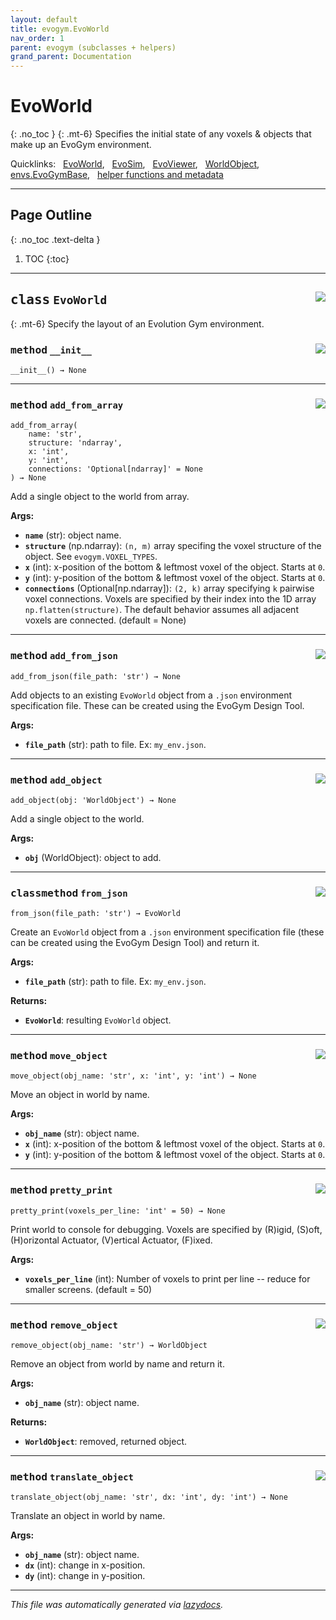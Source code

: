 ```yaml
---
layout: default
title: evogym.EvoWorld
nav_order: 1
parent: evogym (subclasses + helpers)
grand_parent: Documentation
---
```


# EvoWorld
{: .no_toc }
{: .mt-6}
Specifies the initial state of any voxels & objects that make up an EvoGym environment.

Quicklinks: &nbsp; [EvoWorld](world.markdown), &nbsp; [EvoSim](sim.markdown), &nbsp; [EvoViewer](viewer.markdown), &nbsp; [WorldObject](worldobject.markdown), &nbsp; [envs.EvoGymBase](base.markdown), &nbsp; [helper functions and metadata](evogym.markdown)

---

## Page Outline
{: .no_toc .text-delta }

1. TOC
{:toc}

---

<!-- markdownlint-disable -->

<!-- <a href="https://github.com/EvolutionGym/evogym/blob/main/evogym/world.py#L0"><img align="right" style="float:right;" src="https://img.shields.io/badge/-source-cccccc?style=flat-square"></a>

# <kbd>module</kbd> `world`
This module defines the EvoWorld and WorldObject classes which provide a clean interface to store and manipulate objects in a Evolution Gym environment. 

**Global Variables**
---------------
- **VOXEL_TYPES**
- **BASELINE_ENV_NAMES**


--- -->



## <kbd>class</kbd> `EvoWorld` <a href="https://github.com/EvolutionGym/evogym/blob/main/evogym/world.py#L14"><img align="right" style="float:right;" src="https://img.shields.io/badge/-source-cccccc?style=flat-square"></a>
{: .mt-6}
Specify the layout of an Evolution Gym environment. 


### <kbd>method</kbd> `__init__` <a href="https://github.com/EvolutionGym/evogym/blob/main/evogym/world.py#L19"><img align="right" style="float:right;" src="https://img.shields.io/badge/-source-cccccc?style=flat-square"></a>

```
__init__() → None
```



---



### <kbd>method</kbd> `add_from_array` <a href="https://github.com/EvolutionGym/evogym/blob/main/evogym/world.py#L74"><img align="right" style="float:right;" src="https://img.shields.io/badge/-source-cccccc?style=flat-square"></a>

```
add_from_array(
    name: 'str',
    structure: 'ndarray',
    x: 'int',
    y: 'int',
    connections: 'Optional[ndarray]' = None
) → None
```

Add a single object to the world from array. 



**Args:**
 
 - <b>`name`</b> (str):  object name. 
 - <b>`structure`</b> (np.ndarray):  `(n, m)` array specifing the voxel structure of the object. See `evogym.VOXEL_TYPES`.  
 - <b>`x`</b> (int):  x-position of the bottom & leftmost voxel of the object. Starts at `0`. 
 - <b>`y`</b> (int):  y-position of the bottom & leftmost voxel of the object. Starts at `0`. 
 - <b>`connections`</b> (Optional[np.ndarray]):  `(2, k)` array specifying `k` pairwise voxel connections. Voxels are specified by their index into the 1D array `np.flatten(structure)`. The default behavior assumes all adjacent voxels are connected. (default = None) 

---



### <kbd>method</kbd> `add_from_json` <a href="https://github.com/EvolutionGym/evogym/blob/main/evogym/world.py#L39"><img align="right" style="float:right;" src="https://img.shields.io/badge/-source-cccccc?style=flat-square"></a>

```
add_from_json(file_path: 'str') → None
```

Add objects to an existing `EvoWorld` object from a `.json` environment specification file. These can be created using the EvoGym Design Tool. 



**Args:**
 
 - <b>`file_path`</b> (str):  path to file. Ex: `my_env.json`. 

---



### <kbd>method</kbd> `add_object` <a href="https://github.com/EvolutionGym/evogym/blob/main/evogym/world.py#L95"><img align="right" style="float:right;" src="https://img.shields.io/badge/-source-cccccc?style=flat-square"></a>

```
add_object(obj: 'WorldObject') → None
```

Add a single object to the world. 



**Args:**
 
 - <b>`obj`</b> (WorldObject):  object to add. 

---



### <kbd>classmethod</kbd> `from_json` <a href="https://github.com/EvolutionGym/evogym/blob/main/evogym/world.py#L24"><img align="right" style="float:right;" src="https://img.shields.io/badge/-source-cccccc?style=flat-square"></a>

```
from_json(file_path: 'str') → EvoWorld
```

Create an `EvoWorld` object from a `.json` environment specification file (these can be created using the EvoGym Design Tool) and return it. 



**Args:**
 
 - <b>`file_path`</b> (str):  path to file. Ex: `my_env.json`. 



**Returns:**
 
 - <b>`EvoWorld`</b>:  resulting `EvoWorld` object. 

---



### <kbd>method</kbd> `move_object` <a href="https://github.com/EvolutionGym/evogym/blob/main/evogym/world.py#L187"><img align="right" style="float:right;" src="https://img.shields.io/badge/-source-cccccc?style=flat-square"></a>

```
move_object(obj_name: 'str', x: 'int', y: 'int') → None
```

Move an object in world by name. 



**Args:**
 
 - <b>`obj_name`</b> (str):  object name. 
 - <b>`x`</b> (int):  x-position of the bottom & leftmost voxel of the object. Starts at `0`. 
 - <b>`y`</b> (int):  y-position of the bottom & leftmost voxel of the object. Starts at `0`. 

---



### <kbd>method</kbd> `pretty_print` <a href="https://github.com/EvolutionGym/evogym/blob/main/evogym/world.py#L209"><img align="right" style="float:right;" src="https://img.shields.io/badge/-source-cccccc?style=flat-square"></a>

```
pretty_print(voxels_per_line: 'int' = 50) → None
```

Print world to console for debugging. Voxels are specified by (R)igid, (S)oft, (H)orizontal Actuator, (V)ertical Actuator, (F)ixed. 



**Args:**
 
 - <b>`voxels_per_line`</b> (int):  Number of voxels to print per line -- reduce for smaller screens. (default = 50) 

---



### <kbd>method</kbd> `remove_object` <a href="https://github.com/EvolutionGym/evogym/blob/main/evogym/world.py#L139"><img align="right" style="float:right;" src="https://img.shields.io/badge/-source-cccccc?style=flat-square"></a>

```
remove_object(obj_name: 'str') → WorldObject
```

Remove an object from world by name and return it. 



**Args:**
 
 - <b>`obj_name`</b> (str):  object name. 



**Returns:**
 
 - <b>`WorldObject`</b>:  removed, returned object. 

---



### <kbd>method</kbd> `translate_object` <a href="https://github.com/EvolutionGym/evogym/blob/main/evogym/world.py#L165"><img align="right" style="float:right;" src="https://img.shields.io/badge/-source-cccccc?style=flat-square"></a>

```
translate_object(obj_name: 'str', dx: 'int', dy: 'int') → None
```

Translate an object in world by name. 



**Args:**
 
 - <b>`obj_name`</b> (str):  object name. 
 - <b>`dx`</b> (int):  change in x-position. 
 - <b>`dy`</b> (int):  change in y-position. 


---

_This file was automatically generated via [lazydocs](https://github.com/ml-tooling/lazydocs)._
